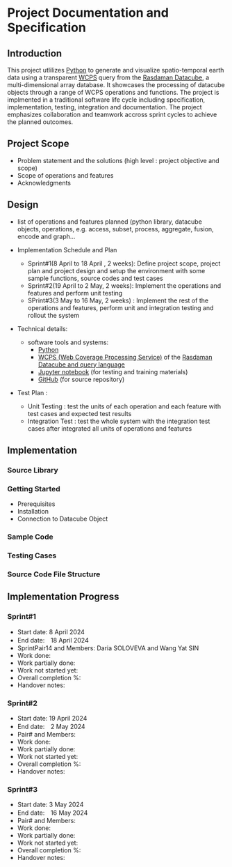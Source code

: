 # Project Documentation and Specification

## Introduction
This project utlilizes [Python](https://www.python.org/) to generate and visualize spatio-temporal earth data using a transparent [WCPS](https://earthserver.eu/wcs/) query from the [Rasdaman Datacube](https://standards.rasdaman.com/), a multi-dimensional array database. It showcases the processing of datacube objects through a range of WCPS operations and functions.  The project is implmented in a traditional software life cycle including specification, implementation, testing, integration and documentation. The project emphasizes collaboration and teamwork accross sprint cycles to achieve the planned outcomes. 

## Project Scope
+ Problem statement and the solutions (high level : project objective and scope)
+ Scope of operations and features
+ Acknowledgments 

## Design 
+ list of operations and features planned (python library, datacube objects, operations, e.g. access, subset, process, aggregate, fusion, encode and graph…
+ Implementation Schedule and Plan
  - Sprint#1(8 April to 18 April , 2 weeks):
    Define project scope, project plan and project design and setup the environment with some sample functions, source codes and test cases
  - Sprint#2(19 April to 2 May, 2 weeks):
    Implement the operations and features and perform unit testing 
  - SPrint#3(3 May to 16 May, 2 weeks) :
    Implement the rest of the operations and features, perform unit and integration testing and rollout the system 

+ Technical details:
  - software tools and systems:
    - [Python](https://www.python.org/)
    - [WCPS (Web Coverage Processing Service)](https://earthserver.eu/wcs/) of the [Rasdaman Datacube and query language](https://standards.rasdaman.com/) 
    - [Jupyter notebook](https://jupyter.org/install) (for testing and training materials)
    - [GitHub](https://github.com/) (for source repository)
+ Test Plan :
  - Unit Testing : test the units of each operation and each feature with test cases and expected test results 
  - Integration Test : test the whole system with the integration test cases after integrated all units of operations and features

## Implementation
### Source Library
### Getting Started
+ Prerequisites
+ Installation
+ Connection to Datacube Object

### Sample Code

### Testing Cases

### Source Code File Structure

## Implementation Progress
### Sprint#1
+ Start date: 8 April 2024
+ End date:　18 April 2024
+ SprintPair14 and Members: Daria SOLOVEVA and Wang Yat SIN 
+ Work done:
+ Work partially done:
+ Work not started yet:
+ Overall completion %:
+ Handover notes:

### Sprint#2
+ Start date: 19 April 2024
+ End date:　2 May 2024
+ Pair# and Members: 
+ Work done:
+ Work partially done:
+ Work not started yet:
+ Overall completion %:
+ Handover notes:
  
### Sprint#3
+ Start date: 3 May 2024
+ End date:　16 May 2024
+ Pair# and Members: 
+ Work done:
+ Work partially done:
+ Work not started yet:
+ Overall completion %:
+ Handover notes:

